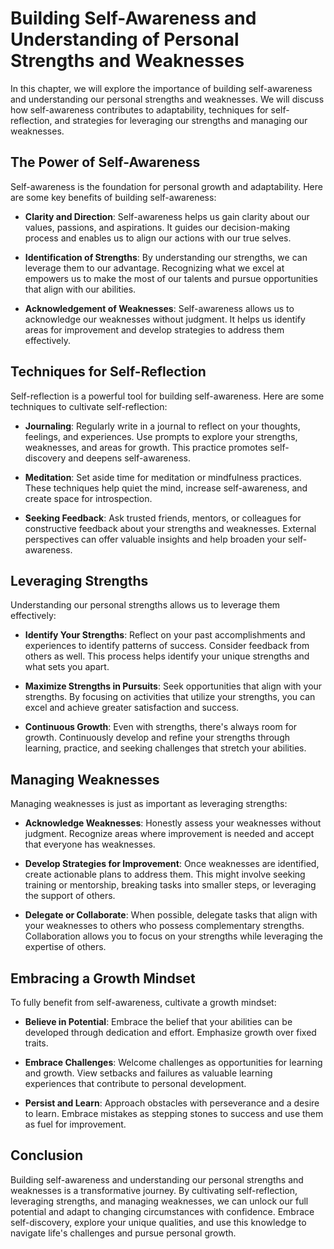 Building Self-Awareness and Understanding of Personal Strengths and Weaknesses
=========================================================================================

In this chapter, we will explore the importance of building self-awareness and understanding our personal strengths and weaknesses. We will discuss how self-awareness contributes to adaptability, techniques for self-reflection, and strategies for leveraging our strengths and managing our weaknesses.

The Power of Self-Awareness
---------------------------

Self-awareness is the foundation for personal growth and adaptability. Here are some key benefits of building self-awareness:

* **Clarity and Direction**: Self-awareness helps us gain clarity about our values, passions, and aspirations. It guides our decision-making process and enables us to align our actions with our true selves.

* **Identification of Strengths**: By understanding our strengths, we can leverage them to our advantage. Recognizing what we excel at empowers us to make the most of our talents and pursue opportunities that align with our abilities.

* **Acknowledgement of Weaknesses**: Self-awareness allows us to acknowledge our weaknesses without judgment. It helps us identify areas for improvement and develop strategies to address them effectively.

Techniques for Self-Reflection
------------------------------

Self-reflection is a powerful tool for building self-awareness. Here are some techniques to cultivate self-reflection:

* **Journaling**: Regularly write in a journal to reflect on your thoughts, feelings, and experiences. Use prompts to explore your strengths, weaknesses, and areas for growth. This practice promotes self-discovery and deepens self-awareness.

* **Meditation**: Set aside time for meditation or mindfulness practices. These techniques help quiet the mind, increase self-awareness, and create space for introspection.

* **Seeking Feedback**: Ask trusted friends, mentors, or colleagues for constructive feedback about your strengths and weaknesses. External perspectives can offer valuable insights and help broaden your self-awareness.

Leveraging Strengths
--------------------

Understanding our personal strengths allows us to leverage them effectively:

* **Identify Your Strengths**: Reflect on your past accomplishments and experiences to identify patterns of success. Consider feedback from others as well. This process helps identify your unique strengths and what sets you apart.

* **Maximize Strengths in Pursuits**: Seek opportunities that align with your strengths. By focusing on activities that utilize your strengths, you can excel and achieve greater satisfaction and success.

* **Continuous Growth**: Even with strengths, there's always room for growth. Continuously develop and refine your strengths through learning, practice, and seeking challenges that stretch your abilities.

Managing Weaknesses
-------------------

Managing weaknesses is just as important as leveraging strengths:

* **Acknowledge Weaknesses**: Honestly assess your weaknesses without judgment. Recognize areas where improvement is needed and accept that everyone has weaknesses.

* **Develop Strategies for Improvement**: Once weaknesses are identified, create actionable plans to address them. This might involve seeking training or mentorship, breaking tasks into smaller steps, or leveraging the support of others.

* **Delegate or Collaborate**: When possible, delegate tasks that align with your weaknesses to others who possess complementary strengths. Collaboration allows you to focus on your strengths while leveraging the expertise of others.

Embracing a Growth Mindset
--------------------------

To fully benefit from self-awareness, cultivate a growth mindset:

* **Believe in Potential**: Embrace the belief that your abilities can be developed through dedication and effort. Emphasize growth over fixed traits.

* **Embrace Challenges**: Welcome challenges as opportunities for learning and growth. View setbacks and failures as valuable learning experiences that contribute to personal development.

* **Persist and Learn**: Approach obstacles with perseverance and a desire to learn. Embrace mistakes as stepping stones to success and use them as fuel for improvement.

Conclusion
----------

Building self-awareness and understanding our personal strengths and weaknesses is a transformative journey. By cultivating self-reflection, leveraging strengths, and managing weaknesses, we can unlock our full potential and adapt to changing circumstances with confidence. Embrace self-discovery, explore your unique qualities, and use this knowledge to navigate life's challenges and pursue personal growth.
